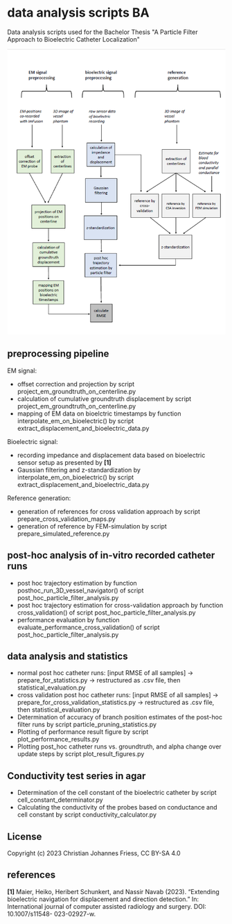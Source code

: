 # data analysis scripts BA
Data analysis scripts used for the Bachelor Thesis "A Particle Filter Approach to Bioelectric Catheter Localization"

![img.png](img.png)


## preprocessing pipeline
EM signal:
- offset correction and projection by script project_em_groundtruth_on_centerline.py
- calculation of cumulative groundtruth displacement by script project_em_groundtruth_on_centerline.py
- mapping of EM data on bioelctric timestamps by function interpolate_em_on_bioelectric() by script extract_displacement_and_bioelectric_data.py

Bioelectric signal:
- recording impedance and displacement data based on bioelectric sensor setup as presented by **[1]**
- Gaussian filtering and z-standardization by interpolate_em_on_bioelectric() by script extract_displacement_and_bioelectric_data.py


Reference generation:
- generation of references for cross validation approach by script prepare_cross_validation_maps.py
- generation of reference by FEM-simulation by script prepare_simulated_reference.py


## post-hoc analysis of in-vitro recorded catheter runs
- post hoc trajectory estimation by function posthoc_run_3D_vessel_navigator() of script post_hoc_particle_filter_analysis.py
- post hoc trajectory estimation for cross-validation approach by function cross_validation() of script post_hoc_particle_filter_analysis.py
- performance evaluation by function evaluate_performance_cross_validation() of script post_hoc_particle_filter_analysis.py


## data analysis and statistics
- normal post hoc catheter runs: [input RMSE of all samples] -> prepare_for_statistics.py -> restructured as .csv file, then statistical_evaluation.py
- cross validation post hoc catheter runs: [input RMSE of all samples] -> prepare_for_cross_validation_statistics.py -> restructured as .csv file, then statistical_evaluation.py
- Determination of accuracy of branch position estimates of the post-hoc filter runs by script particle_pruning_statistics.py
- Plotting of performance result figure by script plot_performance_results.py
- Plotting post_hoc catheter runs vs. groundtruth, and alpha change over update steps by script plot_result_figures.py


## Conductivity test series in agar
- Determination of the cell constant of the bioelectric catheter by script cell_constant_determinator.py
- Calculating the conductivity of the probes based on conductance and cell constant by script conductivity_calculator.py

## License
Copyright (c) 2023 Christian Johannes Friess, CC BY-SA 4.0

## references

**[1]** Maier, Heiko, Heribert Schunkert, and Nassir Navab (2023). “Extending bioelectric
navigation for displacement and direction detection.” In: International
journal of computer assisted radiology and surgery. DOI: 10.1007/s11548-
023-02927-w.


